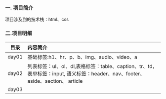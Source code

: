 ### 一. 项目简介
项目涉及到的技术栈：html、css

### 二.项目明细

|  目录   | 内容简介                                                                                     |
|:-----:|:-----------------------------------------------------------------------------------------|
| day01 | 基础标签:h1、hr、p、b、img、audio、video、a                                                         |
| day02 | 列表标签：ul、ol、dl,表格标签：table、caption、tr、td，表单标签：input, 语义标签：header、nav、footer、aside、section、 article|
| day03 |                                                                                          |
